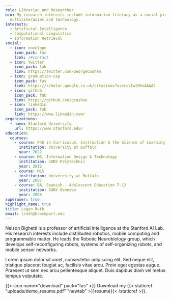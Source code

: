 ```yaml
---
role: Librarian and Researcher
bio: My research interests include information literacy as a social practice,
  multiliteracies and technology.
interests:
  - Artificial Intelligence
  - Computational Linguistics
  - Information Retrieval
social:
  - icon: envelope
    icon_pack: fas
    link: /#contact
  - icon: twitter
    icon_pack: fab
    link: https://twitter.com/GeorgeCushen
  - icon: graduation-cap
    icon_pack: fas
    link: https://scholar.google.co.uk/citations?user=sIwtMXoAAAAJ
  - icon: github
    icon_pack: fab
    link: https://github.com/gcushen
  - icon: linkedin
    icon_pack: fab
    link: https://www.linkedin.com/
organizations:
  - name: Stanford University
    url: https://www.stanford.edu/
education:
  courses:
    - course: PhD in Curriculum, Instruction & the Science of Learning
      institution: University at Buffalo
      year: 2022
    - course: MS, Information Design & Technology
      institution: SUNY Polytechnic
      year: 2012
    - course: MLS
      institution: Univeresity at Buffalo
      year: 2007
    - course: BA, Spanish - Adolescent Education 7-12
      institution: SUNY Geneseo
      year: 2005
superuser: true
highlight_name: true
title: Logan Rath
email: lrath@brockport.edu
---
```


Nelson Bighetti is a professor of artificial intelligence at the Stanford AI Lab. His research interests include distributed robotics, mobile computing and programmable matter. He leads the Robotic Neurobiology group, which develops self-reconfiguring robots, systems of self-organizing robots, and mobile sensor networks.

Lorem ipsum dolor sit amet, consectetur adipiscing elit. Sed neque elit, tristique placerat feugiat ac, facilisis vitae arcu. Proin eget egestas augue. Praesent ut sem nec arcu pellentesque aliquet. Duis dapibus diam vel metus tempus vulputate.

{{< icon name="download" pack="fas" >}} Download my {{< staticref "uploads/demo_resume.pdf" "newtab" >}}resumé{{< /staticref >}}.
